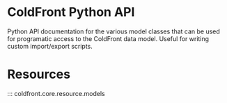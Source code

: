 # ColdFront Python API

Python API documentation for the various model classes that can be used for
programatic access to the ColdFront data model. Useful for writing custom
import/export scripts.


<!-- # Projects
---
::: coldfront.core.project.models -->

# Resources
::: coldfront.core.resource.models

<!-- # Allocations
---
::: coldfront.core.allocation.models -->

<!-- # Users
::: coldfront.core.user.models -->
